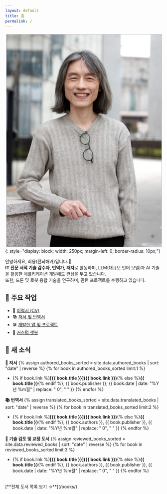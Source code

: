 ```yaml
---
layout: default
title: 홈
permalink: /
---
```


![프로필 사진](/assets/images/profile.png){: style="display: block; width: 250px; margin-left: 0; border-radius: 10px;"}

안녕하세요, 최용(전뇌해커)입니다.👋  
**IT 전문 서적 기술 감수자, 번역가, 저자**로 활동하며, LLM(대규모 언어 모델)과 AI 기술을 활용한 애플리케이션 개발에도 관심을 두고 있습니다.  
또한, 드론 및 로봇 융합 기술을 연구하며, 관련 프로젝트를 수행하고 있습니다.  

## 🔗 주요 작업  
- 📄 [이력서 (CV)](/cv/)  
- 📚 [저서 및 번역서](/books/)  
- 🛠️ [개발한 앱 및 프로젝트](/apps/)  
- 🤖 [커스텀 챗봇](/bots/)  

## 📝 새 소식

**📖 저서**
{% assign authored_books_sorted = site.data.authored_books | sort: "date" | reverse %}
{% for book in authored_books_sorted limit:1 %}
  - {% if book.link %}**[{{ book.title }}]({{ book.link }})**{% else %}**{{ book.title }}**{% endif %}, {{ book.publisher }}, {{ book.date | date: "%Y년 %m월" | replace: " 0", " " }}
{% endfor %}

**📚 번역서**
{% assign translated_books_sorted = site.data.translated_books | sort: "date" | reverse %}
{% for book in translated_books_sorted limit:2 %}
  - {% if book.link %}**[{{ book.title }}]({{ book.link }})**{% else %}**{{ book.title }}**{% endif %}, {{ book.authors }}, {{ book.publisher }}, {{ book.date | date: "%Y년 %m월" | replace: " 0", " " }}
{% endfor %}

**🧐 기술 검토 및 교정 도서**
{% assign reviewed_books_sorted = site.data.reviewed_books | sort: "date" | reverse %}
{% for book in reviewed_books_sorted limit:3 %}
  - {% if book.link %}**[{{ book.title }}]({{ book.link }})**{% else %}**{{ book.title }}**{% endif %}, {{ book.authors }}, {{ book.publisher }}, {{ book.date | date: "%Y년 %m월" | replace: " 0", " " }}
{% endfor %}

<br>
[**전체 도서 목록 보기 →**](/books/)